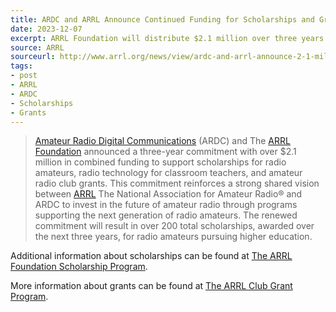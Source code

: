 ```yaml
---
title: ARDC and ARRL Announce Continued Funding for Scholarships and Grants
date: 2023-12-07
excerpt: ARRL Foundation will distribute $2.1 million over three years.
source: ARRL
sourceurl: http://www.arrl.org/news/view/ardc-and-arrl-announce-2-1-million-for-the-next-generation-of-amateur-radio
tags:
- post
- ARRL
- ARDC
- Scholarships
- Grants
---
```

> [Amateur Radio Digital Communications](https://www.ardc.net/) (ARDC) and The [ARRL Foundation](https://www.arrl.org/the-arrl-foundation) announced a three-year commitment with over $2.1 million in combined funding to support scholarships for radio amateurs, radio technology for classroom teachers, and amateur radio club grants. This commitment reinforces a strong shared vision between [ARRL](https://www.arrl.org) The National Association for Amateur Radio® and ARDC to invest in the future of amateur radio through programs supporting the next generation of radio amateurs. The renewed commitment will result in over 200 total scholarships, awarded over the next three years, for radio amateurs pursuing higher education.

Additional information about scholarships can be found at [The ARRL Foundation Scholarship Program](https://www.arrl.org/scholarship-program).

More information about grants can be found at [The ARRL Club Grant Program](https://www.arrl.org/club-grant-program). 